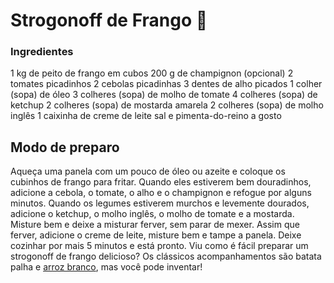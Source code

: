 # Strogonoff de Frango :chicken:

###	Ingredientes

1 kg de peito de frango em cubos
200 g de champignon (opcional)
2 tomates picadinhos
2 cebolas picadinhas
3 dentes de alho picados
1 colher (sopa) de óleo
3 colheres (sopa) de molho de tomate
4 colheres (sopa) de ketchup
2 colheres (sopa) de mostarda amarela
2 colheres (sopa) de molho inglês
1 caixinha de creme de leite
sal e pimenta-do-reino a gosto

## Modo de preparo

Aqueça uma panela com um pouco de óleo ou azeite e coloque os cubinhos de frango para fritar.
Quando eles estiverem bem douradinhos, adicione a cebola, o tomate, o alho e o champignon e refogue por alguns minutos.
Quando os legumes estiverem murchos e levemente dourados, adicione o ketchup, o molho inglês, o molho de tomate e a mostarda.
Misture bem e deixe a misturar ferver, sem parar de mexer.
Assim que ferver, adicione o creme de leite, misture bem e tampe a panela.
Deixe cozinhar por mais 5 minutos e está pronto.
Viu como é fácil preparar um strogonoff de frango delicioso? Os clássicos acompanhamentos são batata palha e [arroz branco](https://www.tudogostoso.com.br/receita/770-arroz-branco.html), mas você pode inventar! 








